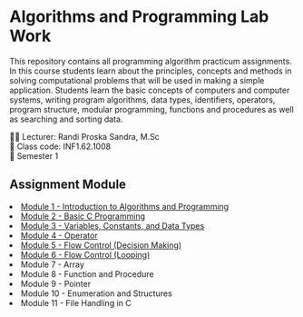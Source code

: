 # Algorithms and Programming Lab Work
This repository contains all programming algorithm practicum assignments. In this course students learn about the principles, concepts and methods in solving computational problems that will be used in making a simple application. Students learn the basic concepts of computers and computer systems, writing program algorithms, data types, identifiers, operators, program structure, modular programming, functions and procedures as well as searching and sorting data.

🧑‍🏫️ Lecturer: Randi Proska Sandra, M.Sc<br>
🏫️ Class code: INF1.62.1008<br>
📒️ Semester 1<br>

## Assignment Module
<list>
  <li><a href="Module 1 - Introduction to Algorithms and Programming">Module 1 - Introduction to Algorithms and Programming</a></li>
  <li><a href="Module 2 - Basic C Programming">Module 2 - Basic C Programming</a></li>
  <li><a href="Module 3 - Variables, Constants, and Data Types">Module 3 - Variables, Constants, and Data Types</a></li>
  <li><a href="Module 4 - Operator">Module 4 - Operator</a></li>
  <li><a href="Module 5 - Flow Control (Decision Making)">Module 5 - Flow Control (Decision Making)</a></li>
  <li><a href="Module 6 - Flow Control (Looping)">Module 6 - Flow Control (Looping)</a></li>
  <li>Module 7 - Array</li>
  <li>Module 8 - Function and Procedure</li>
  <li>Module 9 - Pointer</li>
  <li>Module 10 - Enumeration and Structures</li>
  <li>Module 11 - File Handling in C</li>
</list>
